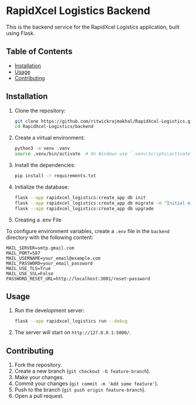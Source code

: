 # RapidXcel Logistics Backend

This is the backend service for the RapidXcel Logistics application, built using Flask.

## Table of Contents

- [Installation](#installation)
- [Usage](#usage)
- [Contributing](#contributing)

## Installation

1. Clone the repository:

   ```bash
   git clone https://github.com/ritwickrajmakhal/RapidXcel-Logistics.git
   cd RapidXcel-Logistics/backend
   ```

2. Create a virtual environment:

   ```bash
   python3 -m venv .venv
   source .venv/bin/activate  # On Windows use `.venv\Scripts\activate`
   ```

3. Install the dependencies:

   ```bash
   pip install -r requirements.txt
   ```

4. Initialize the database:
   ```bash
   flask --app rapidxcel_logistics:create_app db init
   flask --app rapidxcel_logistics:create_app db migrate -m "Initial migration."
   flask --app rapidxcel_logistics:create_app db upgrade
   ```

5. Creating a .env File

To configure environment variables, create a `.env` file in the `backend` directory with the following content:

```
MAIL_SERVER=smtp.gmail.com
MAIL_PORT=587
MAIL_USERNAME=your_email@example.com
MAIL_PASSWORD=your_email_password
MAIL_USE_TLS=True
MAIL_USE_SSL=False
PASSWORD_RESET_URL=http://localhost:3001/reset-password
```
## Usage

1. Run the development server:

   ```bash
   flask --app rapidxcel_logistics run --debug
   ```

2. The server will start on `http://127.0.0.1:5000/`.

## Contributing

1. Fork the repository.
2. Create a new branch (`git checkout -b feature-branch`).
3. Make your changes.
4. Commit your changes (`git commit -m 'Add some feature'`).
5. Push to the branch (`git push origin feature-branch`).
6. Open a pull request.
